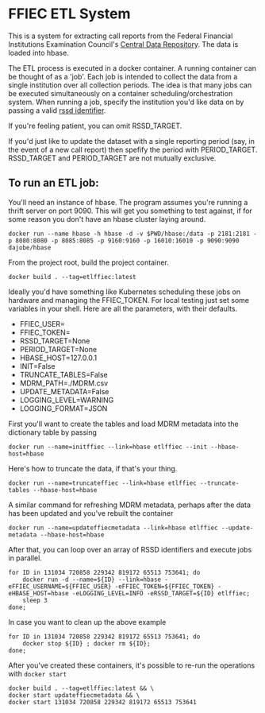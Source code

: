 # FFIEC ETL System

This is a system for extracting call reports from the Federal Financial Institutions Examination Council's
[Central Data Repository](https://cdr.ffiec.gov). The data is loaded into hbase.

The ETL process is executed in a docker container. A running container can be thought of as a 'job'. 
Each job is intended to collect the data from a single institution over all collection periods. The
idea is that many jobs can be executed simultaneously on a container scheduling/orchestration system. 
When running a job, specify the institution you'd like data on by passing a valid [rssd identifier](https://www.alacra.com/alacra/outside/lei/info/rssdid.html).

If you're feeling patient, you can omit RSSD_TARGET.

If you'd just like to update the dataset with a single reporting period (say, in the event of a new call report)
then spefify the period with PERIOD_TARGET. RSSD_TARGET and PERIOD_TARGET are not mutually exclusive.

## To run an ETL job:
You'll need an instance of hbase. The program assumes you're running a thrift server on port 9090. 
This will get you something to test against, if for some reason you don't have an hbase cluster laying around.

```docker run --name hbase -h hbase -d -v $PWD/hbase:/data -p 2181:2181 -p 8080:8080 -p 8085:8085 -p 9160:9160 -p 16010:16010 -p 9090:9090 dajobe/hbase```

From the project root, build the project container.

```docker build . --tag=etlffiec:latest```


Ideally you'd have something like Kubernetes scheduling these jobs on hardware and managing the FFIEC_TOKEN.
For local testing just set some variables in your shell. Here are all the parameters, with their defaults.

* FFIEC_USER=
* FFIEC_TOKEN=
* RSSD_TARGET=None
* PERIOD_TARGET=None
* HBASE_HOST=127.0.0.1
* INIT=False
* TRUNCATE_TABLES=False
* MDRM_PATH=./MDRM.csv
* UPDATE_METADATA=False
* LOGGING_LEVEL=WARNING
* LOGGING_FORMAT=JSON


First you'll want to create the tables and load MDRM metadata into the dictionary table by passing

```docker run --name=initffiec --link=hbase etlffiec --init --hbase-host=hbase```

Here's how to truncate the data, if that's your thing.

```docker run --name=truncateffiec --link=hbase etlffiec --truncate-tables --hbase-host=hbase```

A similar command for refreshing MDRM metadata, perhaps after the data has been updated and you've rebuilt the container

```docker run --name=updateffiecmetadata --link=hbase etlffiec --update-metadata --hbase-host=hbase```

After that, you can loop over an array of RSSD identifiers and execute jobs in parallel.

```
for ID in 131034 720858 229342 819172 65513 753641; do
    docker run -d --name=${ID} --link=hbase -eFFIEC_USERNAME=${FFIEC_USER} -eFFIEC_TOKEN=${FFIEC_TOKEN} -eHBASE_HOST=hbase -eLOGGING_LEVEL=INFO -eRSSD_TARGET=${ID} etlffiec;
    sleep 3
done;
```

In case you want to clean up the above example

```
for ID in 131034 720858 229342 819172 65513 753641; do
    docker stop ${ID} ; docker rm ${ID};
done;
```

After you've created these containers, it's possible to re-run the operations with ``docker start``

````
docker build . --tag=etlffiec:latest && \
docker start updateffiecmetadata && \
docker start 131034 720858 229342 819172 65513 753641
````
